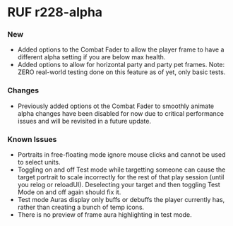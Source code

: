 # RUF r228-alpha
### New
* Added options to the Combat Fader to allow the player frame to have a different alpha setting if you are below max health.
* Added options to allow for horizontal party and party pet frames. Note: ZERO real-world testing done on this feature as of yet, only basic tests.

### Changes
* Previously added options ot the Combat Fader to smoothly animate alpha changes have been disabled for now due to critical performance issues and will be revisited in a future update.

### Known Issues
* Portraits in free-floating mode ignore mouse clicks and cannot be used to select units.
* Toggling on and off Test mode while targetting someone can cause the target portrait to scale incorrectly for the rest of that play session (until you relog or reloadUI). Deselecting your target and then toggling Test Mode on and off again should fix it.
* Test mode Auras display only buffs or debuffs the player currently has, rather than creating a bunch of temp icons.
* There is no preview of frame aura highlighting in test mode.